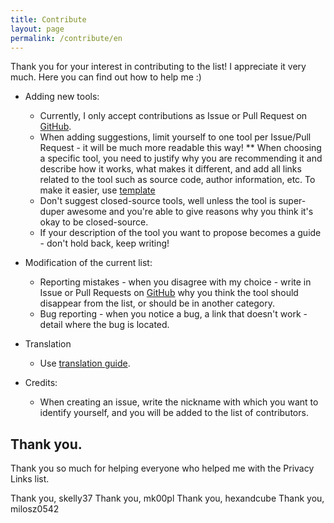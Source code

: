 ```yaml
---
title: Contribute
layout: page
permalink: /contribute/en
---
```


Thank you for your interest in contributing to the list! I appreciate it very much. Here you can find out how to help me :)

* Adding new tools:
    * Currently, I only accept contributions as Issue or Pull Request on [GitHub](https://github.com/Arturro43/privacy-links).
    * When adding suggestions, limit yourself to one tool per Issue/Pull Request - it will be much more readable this way!
    ** When choosing a specific tool, you need to justify why you are recommending it and describe how it works, what makes it different, and add all links related to the tool such as source code, author information, etc. To make it easier, use [template](../../../media/template.txt)
    * Don't suggest closed-source tools, well unless the tool is super-duper awesome and you're able to give reasons why you think it's okay to be closed-source.
    * If your description of the tool you want to propose becomes a guide - don't hold back, keep writing!

* Modification of the current list:
    * Reporting mistakes - when you disagree with my choice - write in Issue or Pull Requests on [GitHub](https://github.com/Arturro43/privacy-links) why you think the tool should disappear from the list, or should be in another category.
    * Bug reporting - when you notice a bug, a link that doesn't work - detail where the bug is located.

* Translation
    * Use [translation guide](../../../translations.md).

* Credits:
    * When creating an issue, write the nickname with which you want to identify yourself, and you will be added to the list of contributors.

## Thank you.

Thank you so much for helping everyone who helped me with the Privacy Links list.

Thank you, skelly37
Thank you, mk00pl
Thank you, hexandcube
Thank you, milosz0542